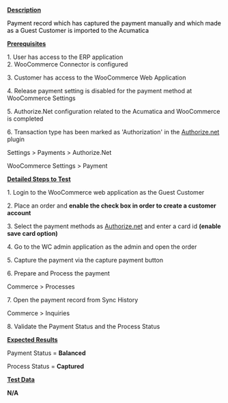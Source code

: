 
<p><u><strong>Description</strong></u></p>
<p><span style="color: rgb(0,0,0);">Payment record which has captured the payment manually and which made as a Guest Customer is imported to the Acumatica</span></p>
<p><u><strong>Prerequisites</strong></u></p>
<p>1. User has access to the ERP application<br />2. WooCommerce Connector is configured</p>
<p>3. Customer has access to the WooCommerce Web Application</p>
<p>4. Release payment setting is disabled for the payment method at WooCommerce Settings</p>
<p>5. Authorize.Net configuration related to the Acumatica and WooCommerce is completed</p>
<p>6. Transaction type has been marked as 'Authorization' in the <a href="http://Authorize.net">Authorize.net</a> plugin</p>
<p>Settings &gt; Payments &gt; Authorize.Net</p>
<p>WooCommerce Settings &gt; Payment</p>
<p><u><strong>Detailed Steps to Test</strong></u></p>
<p>1. Login to the WooCommerce web application as the Guest Customer</p>
<p>2. Place an order and <strong>enable the check box in order to create a customer account</strong></p>
<p>3. Select the payment methods as <a href="http://Authorize.net">Authorize.net</a> and enter a card id <strong>(enable save card option)</strong></p>
<p>4. Go to the WC admin application as the admin and open the order</p>
<p>5. Capture the payment via the capture payment button</p>
<p>6. Prepare and Process the payment</p>
<p>Commerce &gt; Processes</p>
<p>7. Open the payment record from Sync History</p>
<p>Commerce &gt; Inquiries</p>
<p>8. Validate the Payment Status and the Process Status</p>
<p><u><strong>Expected Results</strong></u></p>
<p>Payment Status =&nbsp;<strong>Balanced</strong></p>
<p>Process Status =&nbsp;<strong>Captured</strong></p>
<p><u><strong>Test Data</strong></u></p>
<p><strong>N/A</strong></p>
